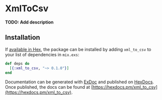 # XmlToCsv

**TODO: Add description**

## Installation

If [available in Hex](https://hex.pm/docs/publish), the package can be installed
by adding `xml_to_csv` to your list of dependencies in `mix.exs`:

```elixir
def deps do
  [{:xml_to_csv, "~> 0.1.0"}]
end
```

Documentation can be generated with [ExDoc](https://github.com/elixir-lang/ex_doc)
and published on [HexDocs](https://hexdocs.pm). Once published, the docs can
be found at [https://hexdocs.pm/xml_to_csv](https://hexdocs.pm/xml_to_csv).

